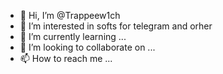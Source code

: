 - 👋 Hi, I’m @Trappeew1ch
- 👀 I’m interested in softs for telegram and orher
- 🌱 I’m currently learning ...
- 💞️ I’m looking to collaborate on ...
- 📫 How to reach me ...

<!---
Trappeew1ch/Trappeew1ch is a ✨ special ✨ repository because its `README.md` (this file) appears on your GitHub profile.
You can click the Preview link to take a look at your changes.
--->
